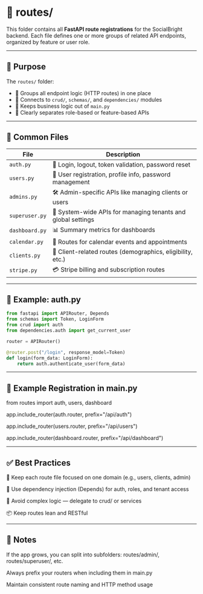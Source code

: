 # 📂 routes/

This folder contains all **FastAPI route registrations** for the SocialBright backend. Each file defines one or more groups of related API endpoints, organized by feature or user role.

---

## 🎯 Purpose

The `routes/` folder:

- 📌 Groups all endpoint logic (HTTP routes) in one place
- 🧩 Connects to `crud/`, `schemas/`, and `dependencies/` modules
- 🧼 Keeps business logic out of `main.py`
- 🧭 Clearly separates role-based or feature-based APIs

---

## 📄 Common Files

| File                | Description                                                  |
|---------------------|--------------------------------------------------------------|
| `auth.py`           | 🔐 Login, logout, token validation, password reset           |
| `users.py`          | 👤 User registration, profile info, password management      |
| `admins.py`         | 🛠️ Admin-specific APIs like managing clients or users        |
| `superuser.py`      | 👑 System-wide APIs for managing tenants and global settings |
| `dashboard.py`      | 📊 Summary metrics for dashboards                            |
| `calendar.py`       | 📆 Routes for calendar events and appointments               |
| `clients.py`        | 🧍 Client-related routes (demographics, eligibility, etc.)    |
| `stripe.py`         | 💳 Stripe billing and subscription routes                    |

---

## 🧪 Example: auth.py

```python
from fastapi import APIRouter, Depends
from schemas import Token, LoginForm
from crud import auth
from dependencies.auth import get_current_user

router = APIRouter()

@router.post("/login", response_model=Token)
def login(form_data: LoginForm):
    return auth.authenticate_user(form_data)
```
---

## 🔌 Example Registration in main.py

from routes import auth, users, dashboard

app.include_router(auth.router, prefix="/api/auth")

app.include_router(users.router, prefix="/api/users")

app.include_router(dashboard.router, prefix="/api/dashboard")

---

## ✅ Best Practices

🧱 Keep each route file focused on one domain (e.g., users, clients, admin)

🔐 Use dependency injection (Depends) for auth, roles, and tenant access

🧼 Avoid complex logic — delegate to crud/ or services

📦 Keep routes lean and RESTful

---

## 📌 Notes

If the app grows, you can split into subfolders: routes/admin/, routes/superuser/, etc.

Always prefix your routers when including them in main.py

Maintain consistent route naming and HTTP method usage



